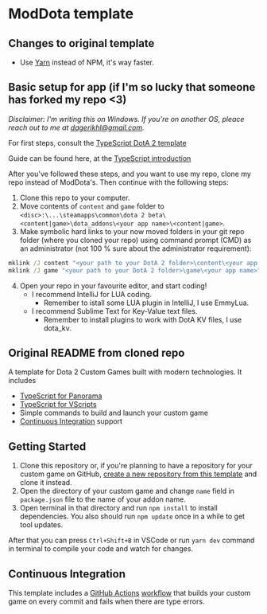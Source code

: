 # ModDota template

## Changes to original template

- Use [Yarn](https://yarnpkg.com/) instead of NPM, it's way faster.

## Basic setup for app (if I'm so lucky that someone has forked my repo <3)

_Disclaimer: I'm writing this on Windows. If you're on another OS, pleace reach out to me at [dagerikhl@gmail.com](mailto:dagerikhl@gmail.com)._

For first steps, consult the [TypeScript DotA 2 template](https://github.com/ModDota/TypeScriptAddonTemplate)

Guide can be found here, at the [TypeScript introduction](https://moddota.com/scripting/Typescript/typescript-introduction)

After you've followed these steps, and you want to use my repo, clone my repo instead of ModDota's. Then continue with the following steps:

1. Clone this repo to your computer.
2. Move contents of `content` and `game` folder to `<disc>:\...\steamapps\common\dota 2 beta\<content|game>\dota_addons\<your app name>\<content|game>`.
3. Make symbolic hard links to your now moved folders in your git repo folder (where you cloned your repo) using command prompt (CMD) as an administrator (not 100 % sure about the administrator requirement):

```cmd
mklink /J content "<your path to your DotA 2 folder>\content\<your app name>"
mklink /J game "<your path to your DotA 2 folder>\game\<your app name>"
```

4. Open your repo in your favourite editor, and start coding!
   - I recommend IntelliJ for LUA coding.
     - Remember to istall some LUA plugin in IntelliJ, I use EmmyLua.
   - I recommend Sublime Text for Key-Value text files.
     - Remember to install plugins to work with DotA KV files, I use dota_kv.

## Original README from cloned repo

A template for Dota 2 Custom Games built with modern technologies. It includes

- [TypeScript for Panorama](https://moddota.com/panorama/introduction-to-panorama-ui-with-typescript)
- [TypeScript for VScripts](https://typescripttolua.github.io/)
- Simple commands to build and launch your custom game
- [Continuous Integration](#continuous-integration) support

## Getting Started

1. Clone this repository or, if you're planning to have a repository for your custom game on GitHub, [create a new repository from this template](https://help.github.com/en/github/creating-cloning-and-archiving-repositories/creating-a-repository-from-a-template) and clone it instead.
2. Open the directory of your custom game and change `name` field in `package.json` file to the name of your addon name.
3. Open terminal in that directory and run `npm install` to install dependencies. You also should run `npm update` once in a while to get tool updates.

After that you can press `Ctrl+Shift+B` in VSCode or run `yarn dev` command in terminal to compile your code and watch for changes.

## Continuous Integration

This template includes a [GitHub Actions](https://github.com/features/actions) [workflow](.github/workflows/ci.yml) that builds your custom game on every commit and fails when there are type errors.
